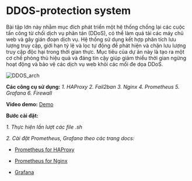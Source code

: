 # DDOS-protection system
Bài tập lớn này nhằm mục đích phát triển một hệ thống chống lại các cuộc tấn công từ chối dịch vụ phân tán (DDoS), có thể làm quá tải các máy chủ web và gây gián đoạn dịch vụ. Hệ thống sử dụng kết hợp phân tích lưu lượng truy cập, giới hạn tỷ lệ và lọc tự động để phát hiện và chặn lưu lượng truy cập độc hại trong thời gian thực. Mục tiêu của dự án này là tạo ra một cơ chế phòng thủ hiệu quả và đáng tin cậy giúp giảm thiểu thời gian ngừng hoạt động và bảo vệ các dịch vụ web khỏi các mối đe dọa DDoS.

![DDOS_arch](https://github.com/user-attachments/assets/1e9e6aff-e729-4c61-93b1-c915deea2cf9)

**Các công cụ sử dụng:**
  *1. HAProxy
  2. Fail2ban
  3. Nginx
  4. Prometheus
  5. Grafana
  6. Firewall*

**Video demo:** [Demo](https://www.youtube.com/watch?v=yiXE8spNnRk) 

**Bước cài đặt:**

*1. Thực hiện lần lượt các file .sh* 

*2. Cài đặt Prometheus, Grafana theo các trang docs:*
- [Prometheus for HAProxy](https://www.haproxy.com/documentation/haproxy-configuration-tutorials/alerts-and-monitoring/prometheus/)
- [Prometheus for Nginx](https://github.com/nginxinc/nginx-prometheus-exporter)

- [Grafana](https://prometheus.io/docs/visualization/grafana/)


